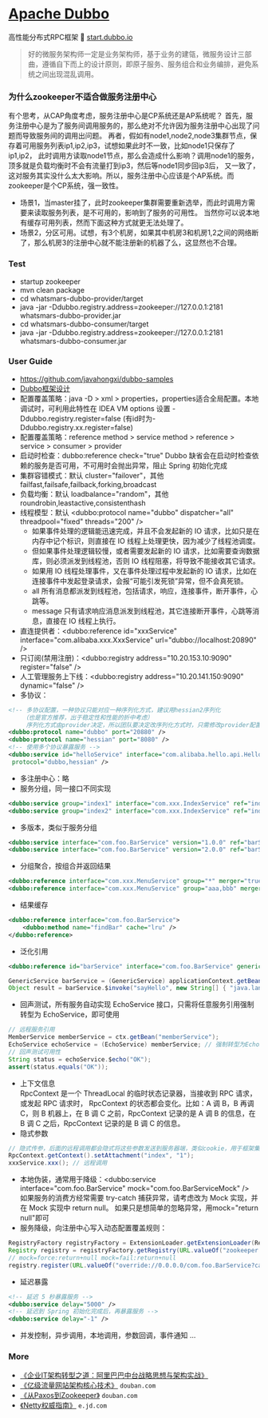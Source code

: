 # [Apache Dubbo](http://dubbo.apache.org)
高性能分布式RPC框架 👻 [start.dubbo.io](http://start.dubbo.io)

> 好的微服务架构师一定是业务架构师，基于业务的建瓴，微服务设计三部曲，遵循自下而上的设计原则，即原子服务、服务组合和业务编排，避免系统之间出现混乱调用。

### 为什么zookeeper不适合做服务注册中心
有个思考，从CAP角度考虑，服务注册中心是CP系统还是AP系统呢？
首先，服务注册中心是为了服务间调用服务的，那么绝对不允许因为服务注册中心出现了问题而导致服务间的调用出问题。
再者，假如有node1,node2,node3集群节点，保存着可用服务列表ip1,ip2,ip3，试想如果此时不一致，比如node1只保存了ip1,ip2，
此时调用方读取node1节点，那么会造成什么影响？调用node1的服务，顶多就是负载均衡时不会有流量打到ip3，然后等node1同步回ip3后，
又一致了，这对服务其实没什么太大影响。所以，服务注册中心应该是个AP系统。而zookeeper是个CP系统，强一致性。
- 场景1，当master挂了，此时zookeeper集群需要重新选举，而此时调用方需要来读取服务列表，是不可用的，影响到了服务的可用性。
当然你可以说本地有缓存可用列表，然而下面这种方式就更无法处理了。
- 场景2，分区可用。试想，有3个机房，如果其中机房3和机房1,2之间的网络断了，那么机房3的注册中心就不能注册新的机器了么，这显然也不合理。

### Test
- startup zookeeper
- mvn clean package
- cd whatsmars-dubbo-provider/target
- java -jar -Ddubbo.registry.address=zookeeper://127.0.0.1:2181 whatsmars-dubbo-provider.jar
- cd whatsmars-dubbo-consumer/target
- java -jar -Ddubbo.registry.address=zookeeper://127.0.0.1:2181 whatsmars-dubbo-consumer.jar

### User Guide
- https://github.com/javahongxi/dubbo-samples
- [Dubbo框架设计](https://github.com/javahongxi/whatsmars/wiki/Dubbo%E6%A1%86%E6%9E%B6%E8%AE%BE%E8%AE%A1)
- 配置覆盖策略：java -D > xml > properties，properties适合全局配置。本地调试时，可利用此特性在
IDEA VM options 设置 -Ddubbo.registry.register=false (有id时为-Ddubbo.registry.xx.register=false)
- 配置覆盖策略：reference method > service method > reference > service > consumer > provider
- 启动时检查：dubbo:reference check="true" Dubbo 缺省会在启动时检查依赖的服务是否可用，不可用时会抛出异常，阻止 Spring 初始化完成
- 集群容错模式：默认 cluster="failover"，其他 failfast,failsafe,failback,forking,broadcast
- 负载均衡：默认 loadbalance="random"，其他 roundrobin,leastactive,consistenthash
- 线程模型：默认 <dubbo:protocol name="dubbo" dispatcher="all" threadpool="fixed" threads="200" />
  + 如果事件处理的逻辑能迅速完成，并且不会发起新的 IO 请求，比如只是在内存中记个标识，则直接在 IO 线程上处理更快，因为减少了线程池调度。
  + 但如果事件处理逻辑较慢，或者需要发起新的 IO 请求，比如需要查询数据库，则必须派发到线程池，否则 IO 线程阻塞，将导致不能接收其它请求。
  + 如果用 IO 线程处理事件，又在事件处理过程中发起新的 IO 请求，比如在连接事件中发起登录请求，会报“可能引发死锁”异常，但不会真死锁。
  + all 所有消息都派发到线程池，包括请求，响应，连接事件，断开事件，心跳等。
  + message 只有请求响应消息派发到线程池，其它连接断开事件，心跳等消息，直接在 IO 线程上执行。
- 直连提供者：<dubbo:reference id="xxxService" interface="com.alibaba.xxx.XxxService" url="dubbo://localhost:20890" />
- 只订阅(禁用注册)：<dubbo:registry address="10.20.153.10:9090" register="false" />
- 人工管理服务上下线：<dubbo:registry address="10.20.141.150:9090" dynamic="false" />
- 多协议：
```xml
<!-- 多协议配置，一种协议只能对应一种序列化方式，建议用hessian2序列化
    （也是官方推荐，出于稳定性和性能的折中考虑）
     序列化方式由provider决定，所以团队要决定改序列化方式时，只需修改provider配置 -->
<dubbo:protocol name="dubbo" port="20880" />
<dubbo:protocol name="hessian" port="8080" />
<!-- 使用多个协议暴露服务 -->
<dubbo:service id="helloService" interface="com.alibaba.hello.api.HelloService" version="1.0.0"
 protocol="dubbo,hessian" />
```
- 多注册中心：略
- 服务分组，同一接口不同实现
```xml
<dubbo:service group="index1" interface="com.xxx.IndexService" ref="indexService1" />
<dubbo:service group="index2" interface="com.xxx.IndexService" ref="indexService2" />
```
- 多版本，类似于服务分组
```xml
<dubbo:service interface="com.foo.BarService" version="1.0.0" ref="barService1" />
<dubbo:service interface="com.foo.BarService" version="2.0.0" ref="barService2" />
```
- 分组聚合，按组合并返回结果
```xml
<dubbo:reference interface="com.xxx.MenuService" group="*" merger="true" />
<dubbo:reference interface="com.xxx.MenuService" group="aaa,bbb" merger="true" />
```
- 结果缓存
```xml
<dubbo:reference interface="com.foo.BarService">
    <dubbo:method name="findBar" cache="lru" />
</dubbo:reference>
```
- 泛化引用
```xml
<dubbo:reference id="barService" interface="com.foo.BarService" generic="true" />
```
```java
GenericService barService = (GenericService) applicationContext.getBean("barService");
Object result = barService.$invoke("sayHello", new String[] { "java.lang.String" }, new Object[] { "World" });
```
- 回声测试，所有服务自动实现 EchoService 接口，只需将任意服务引用强制转型为 EchoService，即可使用
```java
// 远程服务引用
MemberService memberService = ctx.getBean("memberService");
EchoService echoService = (EchoService) memberService; // 强制转型为EchoService
// 回声测试可用性
String status = echoService.$echo("OK");
assert(status.equals("OK"));
```
- 上下文信息
<br>RpcContext 是一个 ThreadLocal 的临时状态记录器，当接收到 RPC 请求，或发起 RPC 请求时，
RpcContext 的状态都会变化。比如：A 调 B，B 再调 C，则 B 机器上，在 B 调 C 之前，RpcContext
记录的是 A 调 B 的信息，在 B 调 C 之后，RpcContext 记录的是 B 调 C 的信息。
- 隐式参数
```java
// 隐式传参，后面的远程调用都会隐式将这些参数发送到服务器端，类似cookie，用于框架集成，不建议常规业务使用
RpcContext.getContext().setAttachment("index", "1");
xxxService.xxx(); // 远程调用
```
- 本地伪装，通常用于降级：<dubbo:service interface="com.foo.BarService" mock="com.foo.BarServiceMock" />
<br>如果服务的消费方经常需要 try-catch 捕获异常，请考虑改为 Mock 实现，并在 Mock 实现中 return null。
如果只是想简单的忽略异常，用mock="return null"即可
- 服务降级，向注册中心写入动态配置覆盖规则：
```java
RegistryFactory registryFactory = ExtensionLoader.getExtensionLoader(RegistryFactory.class).getAdaptiveExtension();
Registry registry = registryFactory.getRegistry(URL.valueOf("zookeeper://10.20.153.10:2181"));
// mock=force:return+null mock=fail:return+null
registry.register(URL.valueOf("override://0.0.0.0/com.foo.BarService?category=configurators&dynamic=false&application=foo&mock=fail:return+null"));
```
- 延迟暴露
```xml
<!-- 延迟 5 秒暴露服务 -->
<dubbo:service delay="5000" />
<!-- 延迟到 Spring 初始化完成后，再暴露服务 -->
<dubbo:service delay="-1" />
```
- 并发控制，异步调用，本地调用，参数回调，事件通知 ...

### More
- [《企业IT架构转型之道：阿里巴巴中台战略思想与架构实战》](https://book.douban.com/subject/27039508/)
- [《亿级流量网站架构核心技术》](https://book.douban.com/subject/26999243/) `douban.com`
- [《从Paxos到Zookeeper》](https://book.douban.com/subject/26292004/) `douban.com`
- [《Netty权威指南》](http://e.jd.com/30186249.html) `e.jd.com`